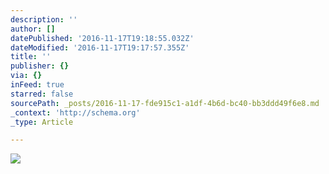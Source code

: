```yaml
---
description: ''
author: []
datePublished: '2016-11-17T19:18:55.032Z'
dateModified: '2016-11-17T19:17:57.355Z'
title: ''
publisher: {}
via: {}
inFeed: true
starred: false
sourcePath: _posts/2016-11-17-fde915c1-a1df-4b6d-bc40-bb3ddd49f6e8.md
_context: 'http://schema.org'
_type: Article

---
```

![](https://the-grid-user-content.s3-us-west-2.amazonaws.com/7985b3ad-f470-48c4-aad7-ed96a50bf141.jpg)